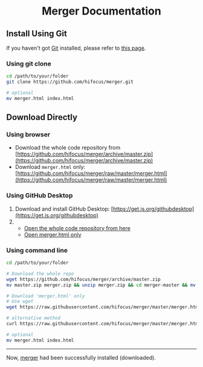 <h1 align="center">Merger Documentation</h1>

## Install Using Git

If you haven't got [Git](https://git-scm.com) installed, please refer to [this page](install-git.md).

### Using git clone
```bash
cd /path/to/your/folder
git clone https://github.com/hifocus/merger.git

# optional
mv merger.html index.html
```

## Download Directly
### Using browser
- Download the whole code repository from [https://github.com/hifocus/merger/archive/master.zip](https://github.com/hifocus/merger/archive/master.zip)
- Download `merger.html` only: [https://github.com/hifocus/merger/raw/master/merger.html](https://github.com/hifocus/merger/raw/master/merger.html)

### Using GitHub Desktop
1. Download and install GitHub Desktop: [https://get.js.org/githubdesktop](https://get.js.org/githubdesktop)
2. - [Open the whole code repository from here](x-github-client://openRepo/https://github.com/hifocus/merger)
   - [Open merger.html only](x-github-client://openRepo/https://github.com/hifocus/merger?branch=master&filepath=merger.html)

### Using command line
```bash
cd /path/to/your/folder

# Download the whole repo
wget https://github.com/hifocus/merger/archive/master.zip
mv master.zip merger.zip && unzip merger.zip && cd merger-master && mv * ../ && cd ../ && rm -rf merger-master

# Download 'merger.html' only
# Use wget
wget https://raw.githubusercontent.com/hifocus/merger/master/merger.html

# alternative method
curl https://raw.githubusercontent.com/hifocus/merger/master/merger.html --output merger.html

# optional
mv merger.html index.html
```
-----------------------
Now, [merger](https://github.com/hifocus/merger) had been successfully installed (downloaded).